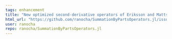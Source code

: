```yaml
---
tags: enhancement
title: "New optimized second-derivative operators of Eriksson and Mattsson (2022)"
html_url: "https://github.com/ranocha/SummationByPartsOperators.jl/issues/173"
user: ranocha
repo: ranocha/SummationByPartsOperators.jl
---
```


